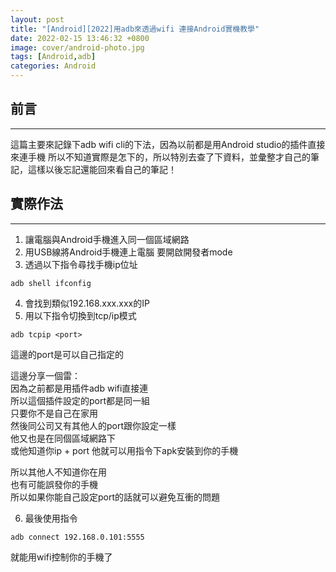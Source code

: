 ```yaml
---
layout: post
title: "[Android][2022]用adb來透過wifi 連接Android實機教學"
date: 2022-02-15 13:46:32 +0800
image: cover/android-photo.jpg
tags: [Android,adb]
categories: Android
---
```



 ## 前言
 ---
 這篇主要來記錄下adb wifi cli的下法，因為以前都是用Android studio的插件直接來連手機
 所以不知道實際是怎下的，所以特別去查了下資料，並彙整才自己的筆記，這樣以後忘記還能回來看自己的筆記！


 ## 實際作法
 ---
 1. 讓電腦與Android手機進入同一個區域網路
 2. 用USB線將Android手機連上電腦 要開啟開發者mode
 3. 透過以下指令尋找手機ip位址
 ```linux
 adb shell ifconfig
 ```
 4. 會找到類似192.168.xxx.xxx的IP
 5. 用以下指令切換到tcp/ip模式
 ```linux
 adb tcpip <port>
 ```
 這邊的port是可以自己指定的

 這邊分享一個雷：<br>
 因為之前都是用插件adb wifi直接連<br>
 所以這個插件設定的port都是同一組<br>
 只要你不是自己在家用<br>
 然後同公司又有其他人的port跟你設定一樣<br>
 他又也是在同個區域網路下<br>
 或他知道你ip + port 他就可以用指令下apk安裝到你的手機<br>

 所以其他人不知道你在用<br>
 也有可能誤發你的手機<br>
 所以如果你能自己設定port的話就可以避免互衝的問題<br>


 6. 最後使用指令<br>
 ```
 adb connect 192.168.0.101:5555
 ```
 就能用wifi控制你的手機了

